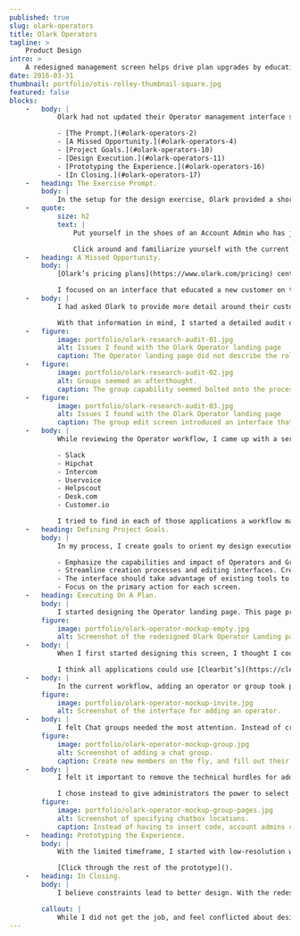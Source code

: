 ```yaml
---
published: true
slug: olark-operators
title: Olark Operators
tagline: >
    Product Design
intro: >
    A redesigned management screen helps drive plan upgrades by educating customers on the value of multiple Operators.
date: 2016-03-31
thumbnail: portfolio/otis-rolley-thumbnail-square.jpg
featured: false
blocks:
    -   body: |
            Olark had not updated their Operator management interface since the launch of their application. As part of [a job application design exercise](/job-search/2016/04/13/design-test.html), I redesigned the workflow and interface for adding “Operators” and chat groups to Olark.

            - [The Prompt.](#olark-operators-2)
            - [A Missed Opportunity.](#olark-operators-4)
            - [Project Goals.](#olark-operators-10)
            - [Design Execution.](#olark-operators-11)
            - [Prototyping the Experience.](#olark-operators-16)
            - [In Closing.](#olark-operators-17)
    -   heading: The Exercise Prompt.
        body: |
            In the setup for the design exercise, Olark provided a short brief outlining goals, and set a 5 hour time limit on the exercise.
    -   quote:
            size: h2
            text: |
                Put yourself in the shoes of an Account Admin who has just set up an account for a team of 10 chat operators. Your goal here is to invite those operators onto your account, and create three Groups to route different types of chats to.

                Click around and familiarize yourself with the current methods for doing this, and then show us your recommendations to redesign those processes. The easier and more intuitive you can make it for a brand new Admin, the better. Please give us your thoughts in whatever form or medium you feel conveys them best.
    -   heading: A Missed Opportunity.
        body: |
            [Olark’s pricing plans](https://www.olark.com/pricing) center around operators and groups, yet the interface did not have a consistent interface or educate customers on the impact that groups and operators could have on a support workload. I felt **Olark missed an opportunity to sell to their customers**.

            I focused on an interface that educated a new customer on the impact Chat Groups and Operators could have on their support workload. I developed a workflow that grew with a customers understanding of the process, providing opportunity for advanced users to speed through the process.
    -   body: |
            I had asked Olark to provide more detail around their customers, trying to get a sense of the typical position within a company, team size, and computer familiarity.

            With that information in mind, I started a detailed audit of their current interface, putting myself into the shoes of their customer. As part of my application, I called attention to the issues that I found.
    -   figure:
            image: portfolio/olark-research-audit-01.jpg
            alt: Issues I found with the Olark Operator landing page
            caption: The Operator landing page did not describe the role an operator plays in an account, what Groups do, and felt confusing.
    -   figure:
            image: portfolio/olark-research-audit-02.jpg
            alt: Groups seemed an afterthought.
            caption: The group capability seemed bolted onto the process. Creating a group and adding operators to the group took place in two separate, non-standard screens.
    -   figure:
            image: portfolio/olark-research-audit-03.jpg
            alt: Issues I found with the Olark Operator landing page
            caption: The group edit screen introduced an interface that customers had not seen before, that displayed competing customer actions.
    -   body: |
            While reviewing the Operator workflow, I came up with a series of web applications with similar components or features.

            - Slack
            - Hipchat
            - Intercom
            - Uservoice
            - Helpscout
            - Desk.com
            - Customer.io

            I tried to find in each of those applications a workflow matching the operator onboarding. [Check out the research packet (PDF)](/media/assets/portfolio/olark-operators/olark-operators-research.pdf) I submitted as part of the design exercise .
    -   heading: Defining Project Goals.
        body: |
            In my process, I create goals to orient my design execution around. For the operator interface, I defined these goals:

            - Emphasize the capabilities and impact of Operators and Groups.
            - Streamline creation processes and editing interfaces. Creating and updating operators or groups should use the same interface.
            - The interface should take advantage of existing tools to work smarter for the customer.
            - Focus on the primary action for each screen.
    -   heading: Executing On A Plan.
        body: |
            I started designing the Operator landing page. This page provides a great opportunity to educate the customer on the capabilities and impact of Operators and Chat Groups.
        figure:
            image: portfolio/olark-operator-mockup-empty.jpg
            alt: Screenshot of the redesigned Olark Operator Landing page.
    -   body: |
            When I first started designing this screen, I thought I could call the group functionality **Call Centers**, but decided that it took the telephone metaphor too far.

            I think all applications could use [Clearbit’s](https://clearbit.com) API as part of their onboarding process. In Olark’s case, I’d use Clearbit’s API to find other people with the same @domain.com email address, and encourage a customer to add operators, while providing a fallback invite process.
    -   body: |
            In the current workflow, adding an operator or group took place in disconnected steps. I tried to allow customers to create groups and operators on the fly, but still put an emphasis on the primary action for the page.
        figure:
            image: portfolio/olark-operator-mockup-invite.jpg
            alt: Screenshot of the interface for adding an operator.
    -   body: |
            I felt Chat groups needed the most attention. Instead of creating an interface optimized for adding entries, I focused on an interface for making relationships. Groups represented relationships between Operators and sections of a website. That way, questions about athletic shoes would go to the right operator.
        figure:
            image: portfolio/olark-operator-mockup-group.jpg
            alt: Screenshot of adding a chat group.
            caption: Create new members on the fly, and fill out their details after the group creation process.
    -   body: |
            I felt it important to remove the technical hurdles for adding a group. Administrators may not have access to the code base to paste code into. This became a barrier for setting up more groups.

            I chose instead to give administrators the power to select specific pages or sets of pages for the group’s chat interface. I felt this allowed non-technical support leaders to use Olark’s group functionality without needing to involve a developer.
        figure:
            image: portfolio/olark-operator-mockup-group-pages.jpg
            alt: Screenshot of specifying chatbox locations.
            caption: Instead of having to insert code, account admins can route chat messages into this group from sections or specific pages of a site.
    -   heading: Prototyping the Experience.
        body: |
            With the limited timeframe, I started with low-resolution wireframes for faster iteration. After sketching screens, I realized a high-fidelity prototype would help to communicate my ideas better, since I wouldn't have the chance to pitch or explain my work.

            [Click through the rest of the prototype]().
    -   heading: In Closing.
        body: |
            I believe constraints lead to better design. With the redesign of Olark’s Operator screens, a short, specific timeframe helped focus my efforts. Working with design components allowed me to construct a full userflow without much effort.

        callout: |
            While I did not get the job, and feel conflicted about design exercises, I felt the work I created in a limited timeframe had merits, and I enjoyed pushing my design process.
---
```

